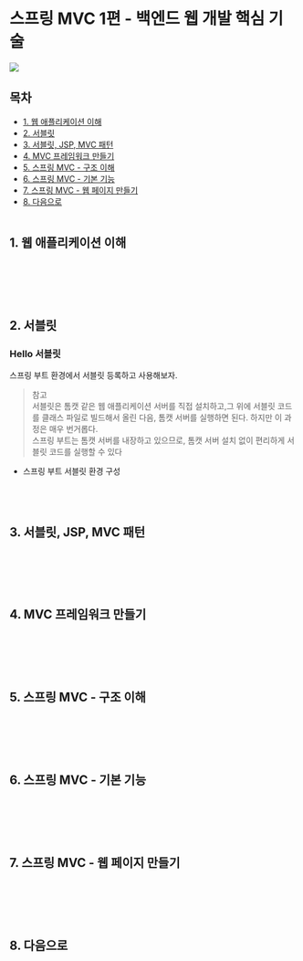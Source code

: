 # 스프링 MVC 1편 - 백엔드 웹 개발 핵심 기술

<img src="https://img.shields.io/badge/spring-6DB33F?style=for-the-badge&logo=spring&logoColor=white"> 

## 목차
- [1. 웹 애플리케이션 이해](#1-웹-애플리케이션-이해)
- [2. 서블릿](#2-서블릿)
- [3. 서블릿, JSP, MVC 패턴](#3-서블릿-jsp-mvc-패턴)
- [4. MVC 프레임워크 만들기](#4-mvc-프레임워크-만들기)
- [5. 스프링 MVC - 구조 이해](#5-스프링-mvc---구조-이해)
- [6. 스프링 MVC - 기본 기능](#6-스프링-mvc---기본-기능)
- [7. 스프링 MVC - 웹 페이지 만들기](#7-스프링-mvc---웹-페이지-만들기)
- [8. 다음으로](#8-다음으로)
  <br><br>


## 1. 웹 애플리케이션 이해

<br><br>
<br><br>

## 2. 서블릿
### Hello 서블릿
스프링 부트 환경에서 서블릿 등록하고 사용해보자.

> 참고
> <br>서블릿은 톰캣 같은 웹 애플리케이션 서버를 직접 설치하고,그 위에 서블릿 코드를 클래스 파일로 빌드해서
올린 다음, 톰캣 서버를 실행하면 된다. 하지만 이 과정은 매우 번거롭다.
> <br>스프링 부트는 톰캣 서버를 내장하고 있으므로, 톰캣 서버 설치 없이 편리하게 서블릿 코드를 실행할 수
있다

- 스프링 부트 서블릿 환경 구성
<br><br>
<br><br>

## 3. 서블릿, JSP, MVC 패턴

<br><br>
<br><br>

## 4. MVC 프레임워크 만들기

<br><br>
<br><br>

## 5. 스프링 MVC - 구조 이해

<br><br>
<br><br>

## 6. 스프링 MVC - 기본 기능

<br><br>
<br><br>

## 7. 스프링 MVC - 웹 페이지 만들기

<br><br>
<br><br>

## 8. 다음으로

<br><br>
<br><br>
